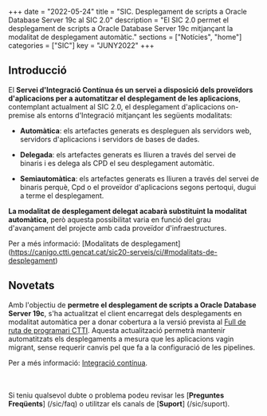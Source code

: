 +++
date        = "2022-05-24"
title       = "SIC. Desplegament de scripts a Oracle Database Server 19c al SIC 2.0"
description = "El SIC 2.0 permet el desplegament de scripts a Oracle Database Server 19c mitjançant la modalitat de desplegament automàtic."
sections    = ["Notícies", "home"]
categories  = ["SIC"]
key         = "JUNY2022"
+++

## Introducció

El **Servei d'Integració Contínua és un servei a disposició dels proveïdors d'aplicacions per a automatitzar el desplegament
de les aplicacions**, contemplant actualment al SIC 2.0, el desplegament d'aplicacions on-premise als entorns d'Integració
mitjançant les següents modalitats:

* **Automàtica**: els artefactes generats es despleguen als servidors web, servidors d'aplicacions i servidors de bases de dades.

* **Delegada**: els artefactes generats es lliuren a través del servei de binaris i es delega als CPD el seu desplegament automàtic.

* **Semiautomàtica**: els artefactes generats es lliuren a través del servei de binaris perquè, Cpd o el proveïdor d'aplicacions
segons pertoqui, dugui a terme el desplegament.

**La modalitat de desplegament delegat acabarà substituint la modalitat automàtica**, però aquesta possibilitat varia en
funció del grau d'avançament del projecte amb cada proveïdor d'infraestructures.

Per a més informació: [Modalitats de desplegament] (https://canigo.ctti.gencat.cat/sic20-serveis/ci/#modalitats-de-desplegament)

## Novetats

Amb l'objectiu de **permetre el desplegament de scripts a Oracle Database Server 19c**, s'ha actualitzat el client encarregat
dels desplegaments en modalitat automàtica per a donar cobertura a la versió prevista al
[Full de ruta de programari CTTI](https://qualitat.solucions.gencat.cat/estandards/estandard-full-ruta-programari/#servidors-d-aplicacions).
Aquesta actualització permetrà mantenir automatitzats els desplegaments a mesura que les aplicacions vagin migrant,
sense requerir canvis pel que fa a la configuració de les pipelines.

Per a més informació: [Integració contínua](/sic20-serveis/ci/).

<br/><br/>
Si teniu qualsevol dubte o problema podeu revisar les [**Preguntes Freqüents**] (/sic/faq) o utilitzar els canals de [**Suport**] (/sic/suport).